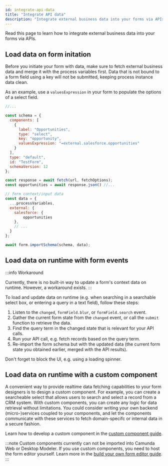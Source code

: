 ```yaml
---
id: integrate-api-data
title: "Integrate API data"
description: "Integrate external business data into your forms via APIs."
---
```


Read this page to learn how to integrate external business data into your forms via APIs.

## Load data on form initation

Before you initiate your form with data, make sure to fetch external business data and merge it with the process variables first. Data that is not bound to a form field using a key will not be submitted, keeping process instance data clean.

As an example, use a `valuesExpression` in your form to populate the options of a select field.

```js
//...

const schema = {
  components: [
    {
      label: "Opportunities",
      type: "select",
      key: "opportunity",
      valuesExpression: "=external.salesforce.opportunities"
    }
  ],
  type: "default",
  id: "TestForm",
  schemaVersion: 12
};

const response = await fetch(url, fetchOptions);
const opportunities = await response.json() //...

// form context/input data
const data = {
  ...processVariables,
  external: {
    salesforce: {
        opportunities
    },
    // ...
  }
};

await form.importSchema(schema, data);
```

## Load data on runtime with form events

:::info
<span class="badge badge--platform">Workaround</span>

Currently, there is no built-in way to update a form's context data on runtime. However, a workaround exists.
:::

To load and update data on runtime (e.g. when searching in a searchable select box, or entering a query in a text field), follow these steps:

1. Listen to the `changed`, `formField.blur`, or `formField.search` event.
2. Gather the current form state from the `changed` event, or call the `submit` function to retrieve the data.
3. Find the query term in the changed state that is relevant for your API calls.
4. Run your API call, e.g. fetch records based on the query term.
5. Re-import the form schema but with the updated data (the current form state you obtained earlier, merged with the API results).

Don't forget to block the UI, e.g. using a loading spinner.

## Load data on runtime with a custom component

A convenient way to provide realtime data fetching capabilities to your form designers is to design a custom component. For example, you can create a searcheable select that allows users to search and select a record from a CRM system. With custom components, you can create any logic for data retrieval without limitations. You could consider writing your own backend (micro-)services coupled to your components, and let the components communicate with these services to fetch domain-specifc or internal data in a secure fashion.

Learn how to develop a custom component in the [custom component guide](./02-custom-components.md). 

:::note
Custom components currently can not be imported into Camunda Web or Desktop Modeler. If you use custom components, you need to host the form editor yourself. Learn more in the [build your own form editor guide](../04-build-your-own-form-editor.md).
:::
